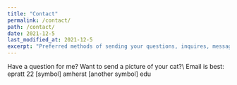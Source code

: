 ```yaml
---
title: "Contact"
permalink: /contact/
path: /contact/
date: 2021-12-5
last_modified_at: 2021-12-5
excerpt: "Preferred methods of sending your questions, inquires, messages, and love letters to me."
---
```


Have a question for me? Want to send a picture of your cat?\\
Email is best: epratt 22 [symbol] amherst [another symbol] edu
